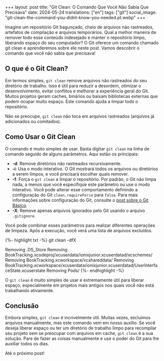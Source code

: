 +++
layout: post
title:  "Git Clean: O Comando Que Você Não Sabia Que Precisava"
date:   2024-05-24
translations: ["en"]
tags: ["git"]
social_image: "git-clean-the-command-you-didnt-know-you-needed.pt.webp"
+++

<p class="intro"><span class="dropcap">I</span>magine um repositório Git bagunçado, cheio de arquivos não rastreados, artefatos de compilação e arquivos temporários. Qual a melhor maneira de remover todo esse conteúdo indesejado e manter o repositório limpo, liberando espaço do seu computador? O Git oferece um comando chamado git clean e aprenderemos sobre ele neste post. Vamos descobrir o comando que você não sabia que precisava!</p>

## O que é o Git Clean?

Em termos simples, `git clean` remove arquivos não rastreados do seu diretório de trabalho. Isso é útil para reduzir a desordem, otimizar o desenvolvimento, evitar conflitos e melhorar a experiência geral do Git.  Muitos projetos geram caches, binários ou baixam bibliotecas externas que podem ocupar muito espaço. Este comando ajuda a limpar todo o repositório. 

Não se preocupe, `git clean` não toca em arquivos rastreados (arquivos já adicionados ou comitados). 

## Como Usar o Git Clean

O comando é muito simples de usar. Basta digitar `git clean` na linha de comando seguido de alguns parâmetros. Aqui estão os principais:

- **-d**: Remove diretórios não rastreados recursivamente.
- **-i**: Usa o modo interativo. O Git mostrará todos os arquivos ou diretórios a serem limpos, e você precisará escolher quais remover.
- **-f**: Força o `git clean` a limpar o repositório. Por padrão, o Git não limpa nada, a menos que você especifique este parâmetro ou use o modo interativo. Você pode alterar esse comportamento definindo a configuração do Git `clean.requireForce` para `false`. Para mais informações sobre configuração do Git, consulte o [post sobre o Git Básico][git_basics_post].
- **-X**: Remove apenas arquivos ignorados pelo Git usando o arquivo `.gitignore`.

Você pode combinar esses parâmetros para realizar diferentes operações de limpeza. Após a execução, você verá uma lista de arquivos excluídos.

{%- highlight txt -%}
git clean -dfX

Removing .DS_Store
Removing BookTracking.xcodeproj/xcuserdata/ionixjunior.xcuserdatad/xcschemes/
Removing BookTracking.xcworkspace/xcshareddata/
Removing BookTracking.xcworkspace/xcuserdata/ionixjunior.xcuserdatad/UserInterfaceState.xcuserstate
Removing Pods/
{%- endhighlight -%}

O `git clean` é muito simples de usar e extremamente útil para liberar espaço, especialmente em projetos mais antigos nos quais você não está trabalhando ativamente.

## Conclusão

Embora simples, `git clean` é incrivelmente útil. Muitas vezes, excluímos arquivos manualmente, mas este comando vem em nosso auxílio. Se você deseja liberar espaço ou ter um diretório de trabalho limpo para recompilar seu projeto sem se preocupar com arquivos em cache, `git clean` é a sua solução. Pare de fazer as coisas manualmente e use o poder do Git para lhe auxiliar todos os dias.

Até o próximo post!

[git_basics_post]: /git-basics-an-in-depth-look-at-essential-commands/